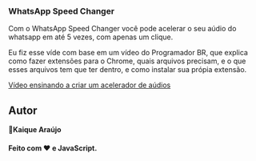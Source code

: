 ### WhatsApp Speed Changer

Com o WhatsApp Speed Changer você pode acelerar o seu aúdio do whatsapp 
em até 5 vezes, com apenas um clique.

Eu fiz esse víde com base em um vídeo do Programador BR, que explica
como fazer extensões para o Chrome, quais arquivos precisam, e o que
esses arquivos tem que ter dentro, e como instalar sua própia extensão.

[Vídeo ensinando a criar um acelerador de aúdios](https://www.youtube.com/watch?v=j0Ih1xVyKbY)

## Autor

👤**Kaique Araújo**

<h4 align="left">Feito com ❤️ e JavaScript.</h4>
